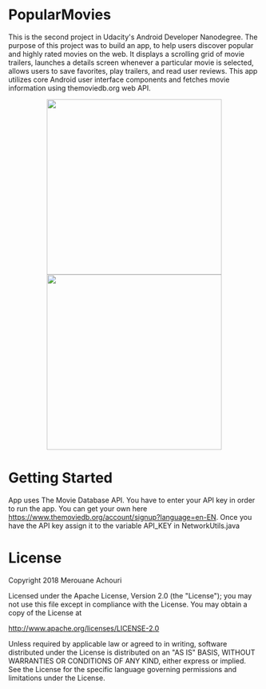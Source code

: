 # PopularMovies
This is the second project in Udacity's Android Developer Nanodegree. The purpose of this project was to build an app, to help users discover popular and highly rated movies on the web. It displays a scrolling grid of movie trailers, launches a details screen whenever a particular movie is selected, allows users to save favorites, play trailers, and read user reviews. This app utilizes core Android user interface components and fetches movie information using themoviedb.org web API.

<p align="center">
  <img src="http://amerouane.com/wp-content/uploads/2018/04/device-2018-04-22-002623.jpg" width="350"/>
  <img src="http://amerouane.com/wp-content/uploads/2018/04/device-2018-04-22-002720.jpg" width="350"/>
</p>

# Getting Started
App uses The Movie Database API. You have to enter your API key in order to run the app. You can get your own here https://www.themoviedb.org/account/signup?language=en-EN. Once you have the API key assign it to the variable API_KEY in NetworkUtils.java

# License
Copyright 2018 Merouane Achouri

Licensed under the Apache License, Version 2.0 (the "License"); you may not use this file except in compliance with the License. You may obtain a copy of the License at

http://www.apache.org/licenses/LICENSE-2.0

Unless required by applicable law or agreed to in writing, software distributed under the License is distributed on an "AS IS" BASIS, WITHOUT WARRANTIES OR CONDITIONS OF ANY KIND, either express or implied. See the License for the specific language governing permissions and limitations under the License.

